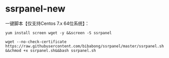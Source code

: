 # ssrpanel-new

一键脚本【仅支持Centos 7.x 64位系统】：<br>

```yum install screen wget -y &&screen -S ssrpanel```<br>

```wget --no-check-certificate https://raw.githubusercontent.com/bibabong/ssrpanel/master/ssrpanel.sh&&chmod +x ssrpanel.sh&&bash ssrpanel.sh```

</p>

